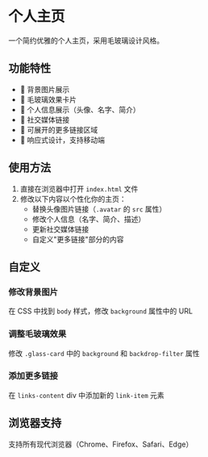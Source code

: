 # 个人主页

一个简约优雅的个人主页，采用毛玻璃设计风格。

## 功能特性

- 📸 背景图片展示
- 🎨 毛玻璃效果卡片
- 👤 个人信息展示（头像、名字、简介）
- 🔗 社交媒体链接
- 📑 可展开的更多链接区域
- 📱 响应式设计，支持移动端

## 使用方法

1. 直接在浏览器中打开 `index.html` 文件
2. 修改以下内容以个性化你的主页：
   - 替换头像图片链接（`.avatar` 的 `src` 属性）
   - 修改个人信息（名字、简介、描述）
   - 更新社交媒体链接
   - 自定义"更多链接"部分的内容

## 自定义

### 修改背景图片
在 CSS 中找到 `body` 样式，修改 `background` 属性中的 URL

### 调整毛玻璃效果
修改 `.glass-card` 中的 `background` 和 `backdrop-filter` 属性

### 添加更多链接
在 `links-content` div 中添加新的 `link-item` 元素

## 浏览器支持

支持所有现代浏览器（Chrome、Firefox、Safari、Edge）
